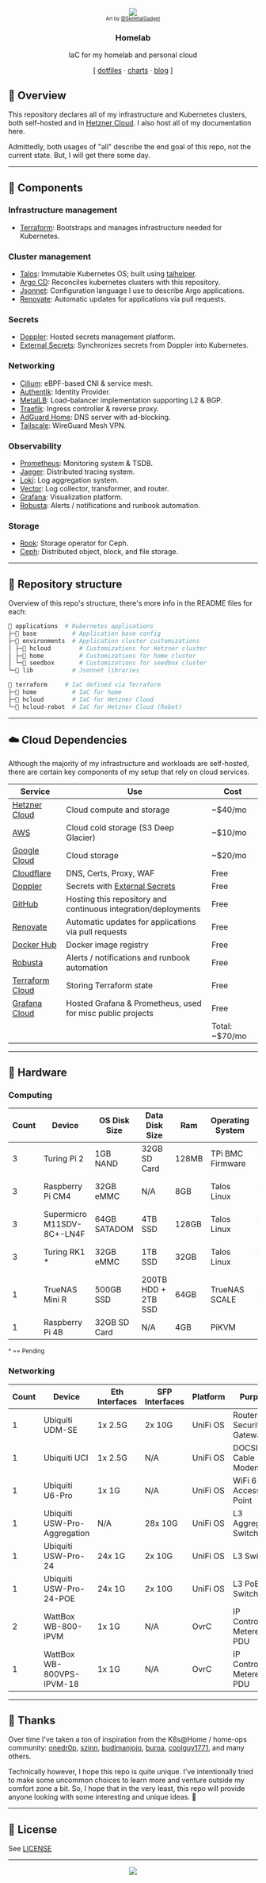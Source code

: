 <p align="center">
  <a href="#"><img src="docs/img/k8shappy.png"></a>
  <br>
  <sup><sup>
    Art by <a href="https://twitter.com/SkeletalGadget">@SkeletalGadget</a>
  </sup></sup>
  <h3 align="center">Homelab</h2>
  <p align="center">
    IaC for my homelab and personal cloud
  </p>
  <p align="center">
    [ <a href="https://github.com/MacroPower/dotfiles">dotfiles</a> &#183;
    <a href="https://github.com/MacroPower/helm-charts">charts</a> &#183;
    <a href="https://jacobcolvin.com/posts/">blog</a> ]
  </p>
</p>

## 📖 Overview

This repository declares all of my infrastructure and Kubernetes clusters, both self-hosted and in [Hetzner Cloud](https://www.hetzner.com/). I also host all of my documentation here.

Admittedly, both usages of "all" describe the end goal of this repo, not the current state. But, I will get there some day.

---

## 🎨 Components

### Infrastructure management

- [Terraform](https://github.com/hashicorp/terraform): Bootstraps and manages infrastructure needed for Kubernetes.

### Cluster management

- [Talos](https://www.talos.dev): Immutable Kubernetes OS; built using [talhelper](https://github.com/budimanjojo/talhelper).
- [Argo CD](https://github.com/argoproj/argo-cd): Reconciles kubernetes clusters with this repository.
- [Jsonnet](https://jsonnet.org/): Configuration language I use to describe Argo applications.
- [Renovate](https://github.com/renovatebot/renovate): Automatic updates for applications via pull requests.

### Secrets

- [Doppler](https://www.doppler.com/): Hosted secrets management platform.
- [External Secrets](https://external-secrets.io): Synchronizes secrets from Doppler into Kubernetes.

### Networking

- [Cilium](https://cilium.io): eBPF-based CNI & service mesh.
- [Authentik](https://goauthentik.io): Identity Provider.
- [MetalLB](https://metallb.universe.tf/): Load-balancer implementation supporting L2 & BGP.
- [Traefik](https://traefik.io): Ingress controller & reverse proxy.
- [AdGuard Home](https://github.com/AdguardTeam/AdguardHome): DNS server with ad-blocking.
- [Tailscale](https://tailscale.com): WireGuard Mesh VPN.

### Observability

- [Prometheus](https://prometheus.io): Monitoring system & TSDB.
- [Jaeger](https://www.jaegertracing.io): Distributed tracing system.
- [Loki](https://grafana.com/oss/loki/): Log aggregation system.
- [Vector](https://vector.dev): Log collector, transformer, and router.
- [Grafana](https://grafana.com): Visualization platform.
- [Robusta](https://home.robusta.dev): Alerts / notifications and runbook automation.

### Storage

- [Rook](https://rook.io): Storage operator for Ceph.
- [Ceph](https://ceph.io): Distributed object, block, and file storage.

---

## 📂 Repository structure

Overview of this repo's structure, there's more info in the README files for each:

```sh
📁 applications  # Kubernetes applications
├─📁 base          # Application base config
├─📁 environments  # Application cluster customizations
│ ├─📁 hcloud        # Customizations for Hetzner cluster
│ ├─📁 home          # Customizations for home cluster
│ └─📁 seedbox       # Customizations for seedbox cluster
└─📁 lib           # Jsonnet libraries

📁 terraform     # IaC defined via Terraform
├─📁 home          # IaC for home
├─📁 hcloud        # IaC for Hetzner Cloud
└─📁 hcloud-robot  # IaC for Hetzner Cloud (Robot)
```

---

## ☁️ Cloud Dependencies

Although the majority of my infrastructure and workloads are self-hosted, there are certain key components of my setup that rely on cloud services.

| Service                                              | Use                                                            | Cost           |
| ---------------------------------------------------- | -------------------------------------------------------------- | -------------- |
| [Hetzner Cloud](https://www.hetzner.com/)            | Cloud compute and storage                                      | ~$40/mo        |
| [AWS](https://aws.amazon.com/)                       | Cloud cold storage (S3 Deep Glacier)                           | ~$10/mo        |
| [Google Cloud](https://cloud.google.com/)            | Cloud storage                                                  | ~$20/mo        |
| [Cloudflare](https://www.cloudflare.com/)            | DNS, Certs, Proxy, WAF                                         | Free           |
| [Doppler](https://doppler.com/)                      | Secrets with [External Secrets](https://external-secrets.io/)  | Free           |
| [GitHub](https://github.com/)                        | Hosting this repository and continuous integration/deployments | Free           |
| [Renovate](https://github.com/renovatebot/renovate)  | Automatic updates for applications via pull requests           | Free           |
| [Docker Hub](https://hub.docker.com/)                | Docker image registry                                          | Free           |
| [Robusta](https://home.robusta.dev/)                 | Alerts / notifications and runbook automation                  | Free           |
| [Terraform Cloud](https://www.terraform.io/)         | Storing Terraform state                                        | Free           |
| [Grafana Cloud](https://grafana.com/products/cloud/) | Hosted Grafana & Prometheus, used for misc public projects     | Free           |
|                                                      |                                                                | Total: ~$70/mo |

---

## 🔧 Hardware

### Computing

| Count | Device                     | OS Disk Size | Data Disk Size      | Ram   | Operating System | Purpose                    |
| ----- | -------------------------- | ------------ | ------------------- | ----- | ---------------- | -------------------------- |
| 3     | Turing Pi 2                | 1GB NAND     | 32GB SD Card        | 128MB | TPi BMC Firmware | 4-Node Cluster Board       |
| 3     | Raspberry Pi CM4           | 32GB eMMC    | N/A                 | 8GB   | Talos Linux      | Kubernetes Control Plane   |
| 3     | Supermicro M11SDV-8C+-LN4F | 64GB SATADOM | 4TB SSD             | 128GB | Talos Linux      | Kubernetes Workers (x86)   |
| 3     | Turing RK1 \*              | 32GB eMMC    | 1TB SSD             | 32GB  | Talos Linux      | Kubernetes Workers (arm64) |
| 1     | TrueNAS Mini R             | 500GB SSD    | 200TB HDD + 2TB SSD | 64GB  | TrueNAS SCALE    | Storage Server             |
| 1     | Raspberry Pi 4B            | 32GB SD Card | N/A                 | 4GB   | PiKVM            | Network KVM                |

<sup>\* == Pending</sup>

### Networking

| Count | Device                       | Eth Interfaces | SFP Interfaces | Platform | Purpose                   |
| ----- | ---------------------------- | -------------- | -------------- | -------- | ------------------------- |
| 1     | Ubiquiti UDM-SE              | 1x 2.5G        | 2x 10G         | UniFi OS | Router & Security Gateway |
| 1     | Ubiquiti UCI                 | 1x 2.5G        | N/A            | UniFi OS | DOCSIS 3.1 Cable Modem    |
| 1     | Ubiquiti U6-Pro              | 1x 1G          | N/A            | UniFi OS | WiFi 6 Access Point       |
| 1     | Ubiquiti USW-Pro-Aggregation | N/A            | 28x 10G        | UniFi OS | L3 Aggregation Switch     |
| 1     | Ubiquiti USW-Pro-24          | 24x 1G         | 2x 10G         | UniFi OS | L3 Switch                 |
| 1     | Ubiquiti USW-Pro-24-POE      | 24x 1G         | 2x 10G         | UniFi OS | L3 PoE Switch             |
| 2     | WattBox WB-800-IPVM          | 1x 1G          | N/A            | OvrC     | IP Controlled Metered PDU |
| 1     | WattBox WB-800VPS-IPVM-18    | 1x 1G          | N/A            | OvrC     | IP Controlled Metered PDU |

---

## 🤝 Thanks

Over time I've taken a ton of inspiration from the K8s@Home / home-ops community: [onedr0p](https://github.com/onedr0p/flux-cluster-template), [szinn](https://github.com/szinn/k8s-homelab), [budimanjojo](https://github.com/budimanjojo/home-cluster), [buroa](https://github.com/buroa/k8s-gitops), [coolguy1771](https://github.com/coolguy1771/home-ops), and many others.

Technically however, I hope this repo is quite unique. I've intentionally tried to make some uncommon choices to learn more and venture outside my comfort zone a bit. So, I hope that in the very least, this repo will provide anyone looking with some interesting and unique ideas. 🙂

---

## 🔏 License

See [LICENSE](./LICENSE)

---

<p align="center">
  <a href="#"><img src="docs/img/peepoK8S.png"></a>
</p>
